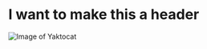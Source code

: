 # I want to make this a header 
![Image of Yaktocat](https://octodex.github.com/images/yaktocat.png)
